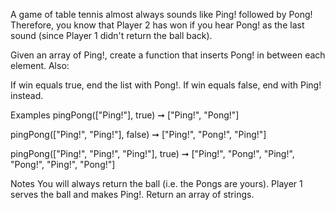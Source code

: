A game of table tennis almost always sounds like Ping! followed by Pong! Therefore, you know that Player 2 has won if you hear Pong! as the last sound (since Player 1 didn't return the ball back).

Given an array of Ping!, create a function that inserts Pong! in between each element. Also:

If win equals true, end the list with Pong!.
If win equals false, end with Ping! instead.

Examples
pingPong(["Ping!"], true) ➞ ["Ping!", "Pong!"]

pingPong(["Ping!", "Ping!"], false) ➞ ["Ping!", "Pong!", "Ping!"]

pingPong(["Ping!", "Ping!", "Ping!"], true) ➞ ["Ping!", "Pong!", "Ping!", "Pong!", "Ping!", "Pong!"]

Notes
You will always return the ball (i.e. the Pongs are yours).
Player 1 serves the ball and makes Ping!.
Return an array of strings.